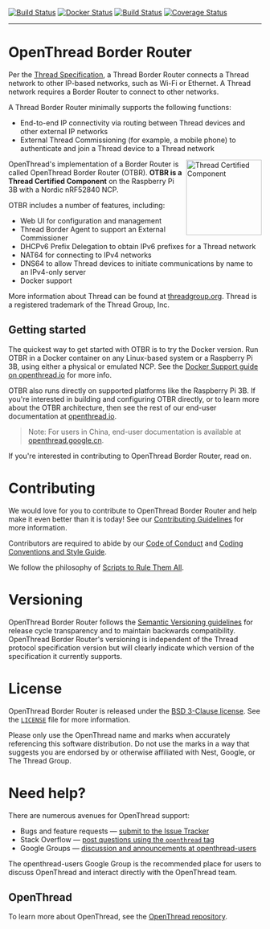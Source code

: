 [![Build Status][ot-gh-action-build-svg]][ot-gh-action-build] [![Docker Status][ot-gh-action-docker-svg]][ot-gh-action-docker] [![Build Status][otbr-travis-svg]][otbr-travis] [![Coverage Status][otbr-codecov-svg]][otbr-codecov]

---

# OpenThread Border Router

Per the [Thread Specification](http://threadgroup.org/ThreadSpec), a Thread Border Router connects a Thread network to other IP-based networks, such as Wi-Fi or Ethernet. A Thread network requires a Border Router to connect to other networks.

A Thread Border Router minimally supports the following functions:

- End-to-end IP connectivity via routing between Thread devices and other external IP networks
- External Thread Commissioning (for example, a mobile phone) to authenticate and join a Thread device to a Thread network

<a href="https://www.threadgroup.org/What-is-Thread#certifiedproducts">
<img src="/doc/images/certified.svg" alt="Thread Certified Component" width="150px" align="right">
</a>

OpenThread's implementation of a Border Router is called OpenThread Border Router (OTBR). **OTBR is a Thread Certified Component** on the Raspberry Pi 3B with a Nordic nRF52840 NCP.

OTBR includes a number of features, including:

- Web UI for configuration and management
- Thread Border Agent to support an External Commissioner
- DHCPv6 Prefix Delegation to obtain IPv6 prefixes for a Thread network
- NAT64 for connecting to IPv4 networks
- DNS64 to allow Thread devices to initiate communications by name to an IPv4-only server
- Docker support

More information about Thread can be found at [threadgroup.org](http://threadgroup.org/). Thread is a registered trademark of the Thread Group, Inc.

[ot-gh-action-build]: https://github.com/openthread/ot-br-posix/actions?query=workflow%3ABuild+branch%3Amain+event%3Apush
[ot-gh-action-build-svg]: https://github.com/openthread/ot-br-posix/workflows/Build/badge.svg?branch=main&event=push
[ot-gh-action-docker]: https://github.com/openthread/ot-br-posix/actions?query=workflow%3ADocker+branch%3Amain+event%3Apush
[ot-gh-action-docker-svg]: https://github.com/openthread/ot-br-posix/workflows/Docker/badge.svg?branch=main&event=push
[otbr-travis]: https://travis-ci.org/openthread/ot-br-posix
[otbr-travis-svg]: https://travis-ci.org/openthread/ot-br-posix.svg?branch=main
[otbr-codecov]: https://codecov.io/gh/openthread/ot-br-posix
[otbr-codecov-svg]: https://codecov.io/gh/openthread/ot-br-posix/branch/main/graph/badge.svg

## Getting started

The quickest way to get started with OTBR is to try the Docker version. Run OTBR in a Docker container on any Linux-based system or a Raspberry Pi 3B, using either a physical or emulated NCP. See the [Docker Support guide on openthread.io](https://openthread.io/guides/border-router/docker) for more info.

OTBR also runs directly on supported platforms like the Raspberry Pi 3B. If you're interested in building and configuring OTBR directly, or to learn more about the OTBR architecture, then see the rest of our end-user documentation at [openthread.io](https://openthread.io/guides/border_router).

> Note: For users in China, end-user documentation is available at [openthread.google.cn](https://openthread.google.cn/guides/border-router).

If you're interested in contributing to OpenThread Border Router, read on.

# Contributing

We would love for you to contribute to OpenThread Border Router and help make it even better than it is today! See our [Contributing Guidelines](https://github.com/openthread/ot-br-posix/blob/main/CONTRIBUTING.md) for more information.

Contributors are required to abide by our [Code of Conduct](https://github.com/openthread/ot-br-posix/blob/main/CODE_OF_CONDUCT.md) and [Coding Conventions and Style Guide](https://github.com/openthread/ot-br-posix/blob/main/STYLE_GUIDE.md).

We follow the philosophy of [Scripts to Rule Them All](https://github.com/github/scripts-to-rule-them-all).

# Versioning

OpenThread Border Router follows the [Semantic Versioning guidelines](http://semver.org/) for release cycle transparency and to maintain backwards compatibility. OpenThread Border Router's versioning is independent of the Thread protocol specification version but will clearly indicate which version of the specification it currently supports.

# License

OpenThread Border Router is released under the [BSD 3-Clause license](https://github.com/openthread/ot-br-posix/blob/main/LICENSE). See the [`LICENSE`](https://github.com/openthread/ot-br-posix/blob/main/LICENSE) file for more information.

Please only use the OpenThread name and marks when accurately referencing this software distribution. Do not use the marks in a way that suggests you are endorsed by or otherwise affiliated with Nest, Google, or The Thread Group.

# Need help?

There are numerous avenues for OpenThread support:

- Bugs and feature requests — [submit to the Issue Tracker](https://github.com/openthread/ot-br-posix/issues)
- Stack Overflow — [post questions using the `openthread` tag](http://stackoverflow.com/questions/tagged/openthread)
- Google Groups — [discussion and announcements at openthread-users](https://groups.google.com/forum/#!forum/openthread-users)

The openthread-users Google Group is the recommended place for users to discuss OpenThread and interact directly with the OpenThread team.

## OpenThread

To learn more about OpenThread, see the [OpenThread repository](https://github.com/openthread/openthread).
